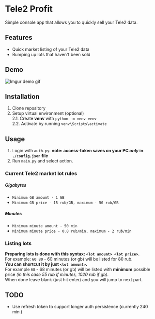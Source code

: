 # Tele2 Profit
Simple console app that allows you to quickly sell your Tele2 data.

## Features
* Quick market listing of your Tele2 data
* Bumping up lots that haven't been sold

## Demo
![Imgur demo gif](https://i.imgur.com/xKTTRDS.gif)

## Installation
1. Clone repository
2. Setup virtual environment (optional)  
    2.1. Create **venv** with `python -m venv venv`  
    2.2. Activate by running `venv\Scripts\activate`

## Usage
1. Login with `auth.py`.
**note: access-token saves on your PC _only_ in `./config.json` file** 
2. Run `main.py` and select action.

### Current Tele2 market lot rules
##### Gigabytes
* `Minimum GB amount - 1 GB`
* `Minimum GB price - 15 rub/GB, maximum - 50 rub/GB`
##### Minutes
* `Minimum minute amount - 50 min`
* `Minimum minute price - 0.8 rub/min, maximum - 2 rub/min`

### Listing lots
**Preparing lots is done with this syntax: `<lot amount> <lot price>`.**  
    For example: `60 80` - 60 minutes (or gb) will be listed for 80 rub.  
**You can shortcut it by just `<lot amount>`.**   
    For example `68` -  68 minutes (or gb) will be listed with **minimum**
possible price *(in this case 55 rub if minutes, 1020 rub if gb)*.  
When done leave blank (just hit enter) and you will jump to next part.

## TODO
* Use refresh token to support longer auth persistence (currently 240 min.)

